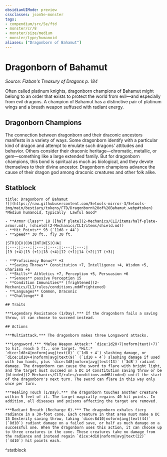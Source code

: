 ```yaml
---
obsidianUIMode: preview
cssclasses: json5e-monster
tags:
- compendium/src/5e/ftd
- monster/cr/8
- monster/size/medium
- monster/type/humanoid
aliases: ["Dragonborn of Bahamut"]
---
```

# Dragonborn of Bahamut
*Source: Fizban's Treasury of Dragons p. 184*  

Often called platinum knights, dragonborn champions of Bahamut might belong to an order that exists to protect the world from evil—and especially from evil dragons. A champion of Bahamut has a distinctive pair of platinum wings and a breath weapon suffused with radiant energy.

## Dragonborn Champions

The connection between dragonborn and their draconic ancestors manifests in a variety of ways. Some dragonborn identify with a particular kind of dragon and attempt to emulate such dragons' attitudes and behavior. Others consider their draconic heritage—chromatic, metallic, or gem—something like a large extended family. But for dragonborn champions, this bond is spiritual as much as biological, and they devote themselves to their divine ancestor. Dragonborn champions advance the cause of their dragon god among draconic creatures and other folk alike.

## Statblock

```ad-statblock
title: Dragonborn of Bahamut
![](https://raw.githubusercontent.com/5etools-mirror-3/5etools-img/main/bestiary/tokens/FTD/Dragonborn%20of%20Bahamut.webp#token)
*Medium humanoid, typically  Lawful Good*

- **Armor Class** 18 ([half plate](2-Mechanics/CLI/items/half-plate-armor.md), [shield](2-Mechanics/CLI/items/shield.md))
- **Hit Points** 93 (`11d8 + 44`)
- **Speed** 30 ft., fly 30 ft.

|STR|DEX|CON|INT|WIS|CHA|
|:---:|:---:|:---:|:---:|:---:|:---:|
|19 (+4)|13 (+1)|18 (+4)|12 (+1)|14 (+2)|17 (+3)|

- **Proficiency Bonus** +3
- **Saving Throws** Constitution +7, Intelligence +4, Wisdom +5, Charisma +6
- **Skills** Athletics +7, Perception +5, Persuasion +6
- **Senses** passive Perception 15
- **Condition Immunities** [frightened](2-Mechanics/CLI/rules/conditions.md#Frightened)
- **Languages** Common, Draconic
- **Challenge** 8

## Traits

***Legendary Resistance (1/Day).*** If the dragonborn fails a saving throw, it can choose to succeed instead.

## Actions

***Multiattack.*** The dragonborn makes three Longsword attacks.

***Longsword.*** *Melee Weapon Attack:* `dice:1d20+7|noform|text(+7)` to hit, reach 5 ft., one target. *Hit:* `dice:1d8+4|noform|avg|text(8)` (`1d8 + 4`) slashing damage, or `dice:1d10+4|noform|avg|text(9)` (`1d10 + 4`) slashing damage if used with two hands, plus `dice:3d8|noform|avg|text(13)` (`3d8`) radiant damage. The dragonborn can cause the sword to flare with bright light, and the target must succeed on a DC 14 Constitution saving throw or be [blinded](2-Mechanics/CLI/rules/conditions.md#Blinded) until the start of the dragonborn's next turn. The sword can flare in this way only once per turn.

***Healing Touch (1/Day).*** The dragonborn touches another creature within 5 feet of it. The target magically regains 40 hit points. In addition, all diseases and poisons affecting the target are removed.

***Radiant Breath (Recharge 6).*** The dragonborn exhales fiery radiance in a 30-foot cone. Each creature in that area must make a DC 15 Dexterity saving throw, taking `dice:8d10|noform|avg|text(44)` (`8d10`) radiant damage on a failed save, or half as much damage on a successful one. When the dragonborn uses this action, it can choose up to three creatures in the cone. These creatures take no damage from the radiance and instead regain `dice:4d10|noform|avg|text(22)` (`4d10`) hit points each.
```
^statblock